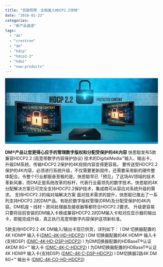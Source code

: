 ```yaml
---
title: "突破局限　全面進入HDCP2.2领域"
date: "2016-01-23"
categories: 
  - "新产品速递"
tags: 
  - "4k"
  - "crestron"
  - "dm"
  - "hdcp"
  - "hdcp2-2"
  - "hdmi"
  - "new-products"
---
```


![DM-HDCP-2.2](/assets/images/HDCP-2.2-image002.jpg)

**DM®产品让您更得心应手的管理数字版权和分配受保护的4K内容** 快思聪发布5款兼容HDCP2.2 (高宽带数字内容保护协议) 技术的DigitalMedia™输入、输出卡，升级DM系统、传输HDCP2.2保护的4K视频内容变得更容易。 要传送受HDCP2.2保护的4K内容，必须进行系统升级，不仅需要更新固件，还需要采用新的硬件整体配合。令整个行业都振奋至极的是，快思聪早已「预见」了这场AV领域的技术革新风暴，而DM正是系统改革的标杆，代表行业最领先的数字技术。快思聪的4K分配解决方案已可完全支持HDCP2.2保护技术，集成商可从容应对系统升级的需求。 支持HDCP2.2的端对端解决方案 面对技术需求的提升，快思聪已推出了一系列支持HDCP2.2的DM产品，有助於数字版权管理(DRM)及分配受保护的4K内容。DM机座丶线材丶房间处理器及接收器等都符合HDCP2.2要求。 升级更容易 只要将目前安装的DM输入卡换成兼容HDCP2.2的DM输入卡和对应显示器的输出卡，即能完成升级，真正执行高宽带数字内容保护这项新标准。

5款支持HDCP2.2 4K DM输入/输出卡现已供货，详列如下： l DM 切换器配置的4K HDMI® 输入卡([DMC-4K-HD-HDCP2](http://crestron.com/products/model/DMC-4K-HD)) l DM 切换器配置的4K HDMI® 输入卡 (支持DSP) ([DMC-4K-HD-DSP-HDCP2](http://crestron.com/products/model/DMC-4K-HD-DSP)) l 为DM切换器配置的HDBaseT®认证 4KDM 8G+™ 输入卡 ([DMC-4K-C-HDCP2](http://crestron.com/products/model/DMC-4K-C)) l 为DM切换器配置的HDBaseT®认证 4K HDMI® 输入卡(支持DSP) ([DMC-4K-C-DSP-HDCP2](http://crestron.com/products/model/DMC-4K-C-DSP)) l DM切换器2路4K DM 8G+™ 输出卡 ([DMC-4K-CO-HD-HDCP2](http://crestron.com/products/model/DMC-4K-CO-HD))
